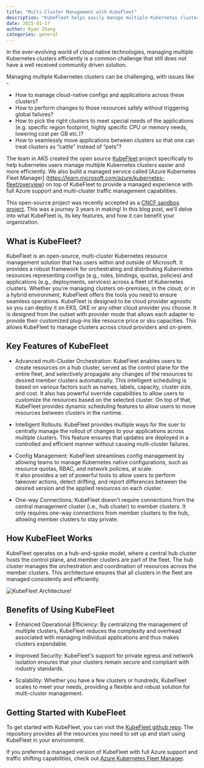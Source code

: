 ```yaml
---
title: "Multi-Cluster Management with KubeFleet"
description: "KubeFleet helps easily manage multiple Kubernetes clusters. This Microsoft-led, open source project was recently accepted as a CNCF sandbox project."
date: 2025-01-17
author: Ryan Zhang
categories: general
---
```



In the ever-evolving world of cloud native technologies, managing multiple Kubernetes clusters efficiently is a common challenge that still does not have a well received community driven solution.

Managing multiple Kubernetes clusters can be challenging, with issues like -  

* How to manage cloud-native configs and applications across these clusters? 
* How to perform changes to those resources safely without triggering global failures? 
* How to pick the right clusters to meet special needs of the applications (e.g. specific region footprint, highly specific CPU or memory needs, lowering cost per GB etc.)? 
* How to seamlessly move applications between clusters so that one can treat clusters as “cattle” instead of “pets”? 

The team in AKS created the open source [KubeFleet](https://github.com/Azure/fleet) project specifically to help kubernetes users manage multiple Kubernetes clusters easier and more efficiently. We also build a managed service called 
[Azure Kubernetes Fleet Manager] (https://learn.microsoft.com/azure/kubernetes-fleet/overview) on top of KubeFleet to provide a managed experience with full Azure support and multi-cluster traffic management capabilities.

This open-source project was recently accepted as a [CNCF sandbox project](https://github.com/cncf/sandbox/issues/307). This was a journey 3 years in making! In this blog post, we'll delve into what KubeFleet is, its key features, and how it can benefit your organization.  

## What is KubeFleet? 

KubeFleet is an open-source, multi-cluster Kubernetes resource management solution that has users within and outside of Microsoft. It provides a robust framework for orchestrating and distributing Kubernetes resources representing configs (e.g., roles, bindings, quotas, policies)
and applications (e.g., deployments, services) across a fleet of Kubernetes clusters. Whether you're managing clusters on-premises, in the cloud, or in a hybrid environment, KubeFleet offers the tools you need to ensure seamless operations. 
KubeFleet is designed to be cloud provider agnostic so you can deploy it on EKS, GKE or any other cloud provider you choose. It is designed from the outset with provider mode that allows each adapter to provide their customized plug-ins like resource price or sku capacities.
This allows KubeFleet to manage clusters across cloud providers and on-prem.

## Key Features of KubeFleet 

 * Advanced multi-Cluster Orchestration: KubeFleet enables users to create resources on a hub cluster, served as the control plane for the entire fleet, and selectively propagate any changes of the resources to desired member clusters automatically. 
    This intelligent scheduling is based on various factors such as names, labels, capacity, cluster size, and cost. It also has powerful override capabilities to allow users to customize the resources based on the selected cluster. 
    On top of that, KubeFleet provides dynamic scheduling features to allow users to move resources between clusters in the runtime.

 * Intelligent Rollouts: KubeFleet provides multiple ways for the suer to centrally manage the rollout of changes to your applications across multiple clusters. This feature ensures that updates are deployed in a controlled and efficient manner without causing multi-cluster failures. 

 * Config Management: KubeFleet streamlines config management by allowing teams to manage Kubernetes native configurations, such as resource quotas, RBAC, and network policies, at scale.  
   It also provides a set of powerful tools to allow users to perform takeover actions, detect drifting, and report differences between the desired version and the applied resources on each cluster. 

 * One-way Connections: KubeFleet doesn't require connections from the central management cluster (i.e., hub cluster) to member clusters. It only requires one-way connections from member clusters to the hub, allowing member clusters to stay private. 



## How KubeFleet Works 

KubeFleet operates on a hub-and-spoke model, where a central hub cluster hosts the control plane, and member clusters are part of the fleet. The hub cluster manages the orchestration and coordination of resources across the member clusters. This architecture ensures that all clusters in the fleet are managed consistently and efficiently. 

![KubeFleet Architecture!](https://aka.ms/aks/kubefleet/architectureimage)


## Benefits of Using KubeFleet 

 * Enhanced Operational Efficiency: By centralizing the management of multiple clusters, KubeFleet reduces the complexity and overhead associated with managing individual applications and thus makes clusters expendable. 

 * Improved Security: KubeFleet's support for private egress and network isolation ensures that your clusters remain secure and compliant with industry standards. 

 * Scalability: Whether you have a few clusters or hundreds, KubeFleet scales to meet your needs, providing a flexible and robust solution for multi-cluster management. 
 

## Getting Started with KubeFleet 

To get started with KubeFleet, you can visit the [KubeFleet github repo](https://github.com/Azure/fleet). The repository provides all the resources you need to set up and start using KubeFleet in your environment. 

If you preferred a managed version of KubeFleet with full Azure support and traffic shifting capabilities, check out [Azure Kubernetes Fleet Manager](https://learn.microsoft.com/azure/kubernetes-fleet/overview).